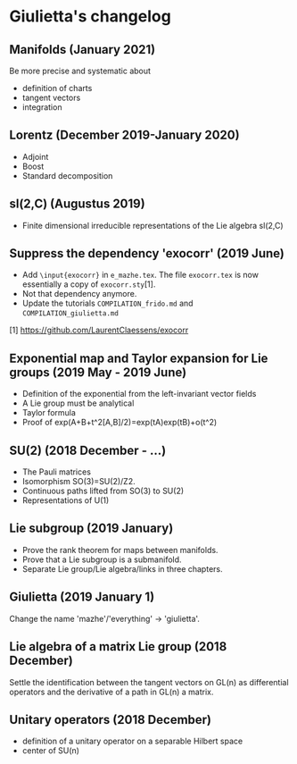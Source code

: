 # Giulietta's changelog

## Manifolds (January 2021)

Be more precise and systematic about
- definition of charts
- tangent vectors
- integration

## Lorentz (December 2019-January 2020)

- Adjoint
- Boost
- Standard decomposition

## sl(2,C)  (Augustus 2019)

- Finite dimensional irreducible representations of the Lie algebra sl(2,C)

## Suppress the dependency 'exocorr' (2019 June)

- Add `\input{exocorr}` in `e_mazhe.tex`. The file `exocorr.tex` is now essentially a copy of `exocorr.sty`[1].
- Not that dependency anymore.
- Update the tutorials `COMPILATION_frido.md` and `COMPILATION_giulietta.md`

[1] https://github.com/LaurentClaessens/exocorr

## Exponential map and Taylor expansion for Lie groups (2019 May - 2019 June)

- Definition of the exponential from the left-invariant vector fields
- A Lie group must be analytical
- Taylor formula
- Proof of exp(A+B+t^2[A,B]/2)=exp(tA)exp(tB)+o(t^2)

## SU(2) (2018 December - ...)

- The Pauli matrices
- Isomorphism SO(3)=SU(2)/Z2.
- Continuous paths lifted from SO(3) to SU(2)
- Representations of U(1)

## Lie subgroup (2019 January)

- Prove the rank theorem for maps between manifolds.
- Prove that a Lie subgroup is a submanifold.
- Separate Lie group/Lie algebra/links in three chapters.

## Giulietta (2019 January 1)

Change the name 'mazhe'/'everything' -> 'giulietta'.

## Lie algebra of a matrix Lie group (2018 December)

Settle the identification between the tangent vectors on GL(n) as differential operators
and the derivative of a path in GL(n) a matrix.

## Unitary operators (2018 December)

- definition of a unitary operator on a separable Hilbert space
- center of SU(n)
